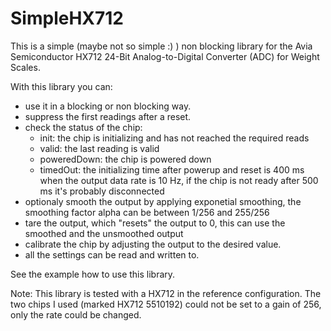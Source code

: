 # SimpleHX712
This is a simple (maybe not so simple :) ) non blocking library for the Avia Semiconductor HX712 24-Bit Analog-to-Digital Converter (ADC) for Weight Scales.

With this library you can:

* use it in a blocking or non blocking way.
* suppress the first readings after a reset.
* check the status of the chip:
    * init: the chip is initializing and has not reached the required reads
    * valid: the last reading is valid
    * poweredDown: the chip is powered down
    * timedOut: the initializing time after powerup and reset is 400 ms when the output data rate is 10 Hz, if the chip is not ready after 500 ms it's probably disconnected   
* optionaly smooth the output by applying exponetial smoothing, the smoothing factor alpha can be between 1/256 and 255/256
* tare the output, which "resets" the output to 0, this can use the smoothed and the unsmoothed output
* calibrate the chip by adjusting the output to the desired value.  
* all the settings can be read and written to.

See the example how to use this library.

Note:
This library is tested with a HX712 in the reference configuration.
The two chips I used (marked HX712 5510192) could not be set to a gain of 256, only the rate could be changed. 
